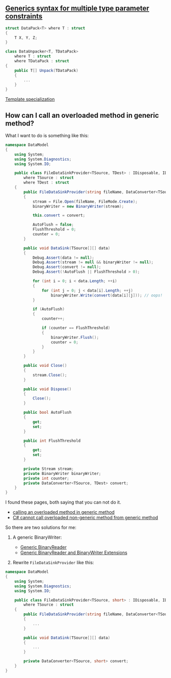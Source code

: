 ## [Generics syntax for multiple type parameter constraints](https://stackoverflow.com/questions/965580/c-sharp-generics-syntax-for-multiple-type-parameter-constraints)
```csharp
struct DataPack<T> where T : struct
{
    T X, Y, Z;
}

class DataUnpacker<T, TDataPack>
    where T : struct
    where TDataPack : struct
{
    public T[] Unpack(TDataPack)
    {
        ...
    }
}
```

[Template specialization](https://stackoverflow.com/questions/600978/how-to-do-template-specialization-in-c-sharp)

## How can I call an overloaded method in generic method?

What I want to do is something like this:
```csharp
namespace DataModel
{
    using System;
    using System.Diagnostics;
    using System.IO;

    public class FileDataSinkProvider<TSource, TDest> : IDisposable, IDataSinkProvider<TSource>
        where TSource : struct
        where TDest : struct
    {
        public FileDataSinkProvider(string fileName, DataConverter<TSource, TDest> convert)
        {
            stream = File.Open(fileName, FileMode.Create);
            binaryWriter = new BinaryWriter(stream);

            this.convert = convert;

            AutoFlush = false;
            FlushThreshold = 0;
            counter = 0;
        }

        public void DataSink(TSource[][] data)
        {
            Debug.Assert(data != null);
            Debug.Assert(stream != null && binaryWriter != null);
            Debug.Assert(convert != null);
            Debug.Assert(!AutoFlush || FlushThreshold > 0);

            for (int i = 0; i < data.Length; ++i)
            {
                for (int j = 0; j < data[i].Length; ++j)
                    binaryWriter.Write(convert(data[i][j])); // oops!
            }

            if (AutoFlush)
            {
                counter++;

                if (counter == FlushThreshold)
                {
                    binaryWriter.Flush();
                    counter = 0;
                }
            }
        }

        public void Close()
        {
            stream.Close();
        }

        public void Dispose()
        {
            Close();
        }

        public bool AutoFlush
        {
            get;
            set;
        }

        public int FlushThreshold
        {
            get;
            set;
        }

        private Stream stream;
        private BinaryWriter binaryWriter;
        private int counter;
        private DataConverter<TSource, TDest> convert;
    }
}
```

I found these pages, both saying that you can not do it.

* [calling an overloaded method in generic method](https://stackoverflow.com/questions/22420504/calling-an-overloaded-method-in-generic-method)
* [C# cannot call overloaded non-generic method from generic method](https://stackoverflow.com/questions/3905398/c-sharp-cannot-call-overloaded-non-generic-method-from-generic-method)

So there are two solutions for me:

1. A generic BinaryWriter:
    * [Generic BinaryReader](https://stackoverflow.com/questions/9883139/generic-binaryreader)
    * [Generic BinaryReader and BinaryWriter Extensions](https://www.codeproject.com/Articles/33713/Generic-BinaryReader-and-BinaryWriter-Extensions)

2. Rewrite `FileDataSinkProvider` like this:

```csharp
namespace DataModel
{
    using System;
    using System.Diagnostics;
    using System.IO;

    public class FileDataSinkProvider<TSource, short> : IDisposable, IDataSinkProvider<TSource>
        where TSource : struct
    {
        public FileDataSinkProvider(string fileName, DataConverter<TSource, short> convert)
        {
            ...
        }

        public void DataSink(TSource[][] data)
        {
            ...
        }

        private DataConverter<TSource, short> convert;
    }
}
```